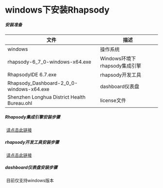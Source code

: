 # windows下安装Rhapsody

##### 安装准备

| 文件                                         | 描述                          |
| -------------------------------------------- | ----------------------------- |
| windows                                      | 操作系统                      |
| rhapsody-6_7_0-windows-x64.exe               | Windows环境下rhapsody集成引擎 |
| RhapsodyIDE 6.7.exe                          | rhapsody开发工具              |
| Rhapsody_Dashboard-2_0_0-windows-x64.exe     | dashboard仪表盘               |
| Shenzhen Longhua District Health  Bureau.ohl | license文件                   |

##### Rhapsody集成引擎安装步骤
​    [请点击此链接](https://www.alsoapp.com/docs-v1-rhapsody/Installing-the-Rhapsody-Engine-on-Windows_133164314.html)

##### rhapsody开发工具安装步骤
​    [请点击此链接](https://www.alsoapp.com/docs-v1-rhapsody/Installing-Rhapsody-IDE_133164335.html)

##### dashboard仪表盘安装步骤
​    目前仅支持windows版本



